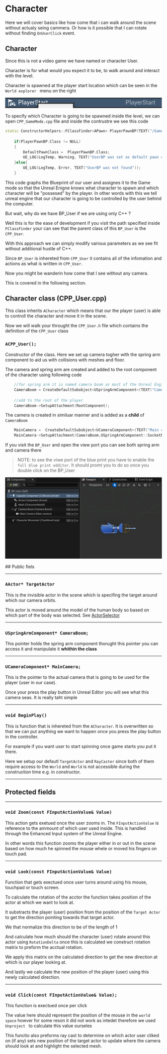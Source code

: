 # Character


Here we will cover basics like how come that i can walk around the scene without actualy seing cammera. Or how is it possible that I can rotate without finding `OnUserClick` event. 

## Character

Since this is not a video game we have named or character User. 

Character is for what would you expect it to be, to walk around and interact with the level. 

Character is spawned at the player start location which can be seen in the `World explorer ` menu on the right 

![player-start-in-world-view](images/player-start.png)

To specify which Character is going to be spawned inside the level, we can open `CPP_GameMode.cpp` file and inside the contrustre we see this code 

```c++
static ConstructorHelpers::FClassFinder<APawn> PlayerPawnBP(TEXT("/Game/Blueprints/UserControls/BP_User"));

	if(PlayerPawnBP.Class != NULL)
	{
		DefaultPawnClass = 	PlayerPawnBP.Class;
		UE_LOG(LogTemp, Warning, TEXT("UserBP was set as default pawn class"));
	}else{
		UE_LOG(LogTemp, Error, TEXT("UserBP was not found"));
	}
```

This code graphs the Blueprint of our user and assignes it to the Game mode so that the Unreal Enigne knows what character to spawn and which character will be "possesed" by the player. In other words with this we tell unreal engine that our character is going to be controlled by the user behind the computer. 

But wait, why do we have BP_User if we are using only C++ ?

Well this is for the ease of development if you visit the path specified inside `FClassFinder` your can see that the parent class of this `BP_User` is the `CPP_User`.

With this approach we can simply modify various parameters as we see fit without additional hustle of C++.

Since `BP_User` is inhereted from `CPP_User` it contains all of the infomation and actions as what is written in `CPP_User`. 


Now you might be wanderin how come that I see without any camera.

This is covered in the following section. 


## Character class (CPP_User.cpp)

This class inherits `ACharacter` which means that our the player (user) is able to controll the character and move it in the scene. 

Now we will walk your throught the `CPP_User.h` file which contains the definition of the `CPP_User` class 

### `ACPP_User();`
Constructor of the class. Here we set up camera togher with the spring arm component to aid us with collisions with meshes and floor. 

The camera and spring arm are created and added to the root component of the character using following code 


```c++
    //for spring arm it is named camera boom as most of the Unreal Engine comunty gives this name to it 
	CameraBoom = CreateDefaultSubobject<USpringArmComponent>(TEXT("Camera Boom"));
    
    //add to the root of the player 
    CameraBoom->SetupAttachment(RootComponent);
```

The camera is created in similuar manner and is added as a **child** of `CameraBoom`

```c++
	MainCamera =  CreateDefaultSubobject<UCameraComponent>(TEXT("Main camera"));
	MainCamera->SetupAttachment(CameraBoom,USpringArmComponent::SocketName);

```

If you visit the `BP_User` and open the view port you can see both spring arm and camera there 

>NOTE: to see the viwe port of the blue print you have to enable the `full blue print edditor`. It should promt you to do so once you double click on the BP_User

![camera and user in view port](./docs/images/camera-and-spring-arm-in-view-port.png)


## Public fiels 

----

### `AActor* TargetActor`

This is the invisible actor in the scene which is specifing the target around which our camera orbits.

This actor is moved around the model of the human body so based on which part of the body was selected. See [ActorSelector]()

----

### `USpringArmComponent* CameraBoom;`

This pointer holds the spring arm component thorught this pointer you can access it and manipulate it **whithin the class**

----

### `UCameraComponent* MainCamera;`

This is the pointer to the actual camera that is going to be used for the player (user in our case). 

Once your press the play button in Unreal Editor you will see what this camera seas. It is really taht simple 

----

###	`void BeginPlay()`

This is function that is inhereted from the `ACharacter`. It is overwritten so that we can put anything we want to happen once you press the play button in the controller.

For example if you want user to start spinning once game starts you put it there. 


Here we setup our defautl `TargetActor` and `RayCaster` since both of them require access to the `World` and `World` is not accessible during the construction time e.g. in constructor.

-----

## Protected fields 

-----

###	`void Zoom(const FInputActionValue& Value)`

This action gets exetued once the user zooms in. The `FInputActionValue` is reference to the ammount of which user used inside. This is handled through the Enhanced Input system of the Unreal Engine. 

In other words this function zooms the player either in or out in the scene based on how much he spinned the mouse whele or moved his fingers on touch pad. 

----

###	`void Look(const FInputActionValue& Value)`

Function that gets exectued once user turns around using his mouse, touchpad or touch screen. 

To calculate the rotation of the acctor the function takes position of the actor at which we want to look at.

It substracts the player (user) position from the position of the `Target Actor` to get the direction pointing towards that target actor.

We that normalize this direction to be of the length of 1

And calculate how much should the character (user) rotate around this actor using `RotationDelta` once this is calculated we construct rotation matrix to preform the acctual rotation. 

We apply this matrix on the calculated direction to get the new direction at which is our player looking at.

And lastly we calculate the new position of the player (user) using this newly calculated direction. 

----

### `void Click(const FInputActionValue& Value);`

This function is exectued once per click

The value here should represent the position of the mouse in the `world space` howver for some reson it did not work as intedet therefore we used `Unproject ` to calculate this value ourseles

This functio also preforms ray cast to determine on which actor user cliked on (if any) sets new position of the target actor to update where the camera should look at and highlight the selected mesh. 






